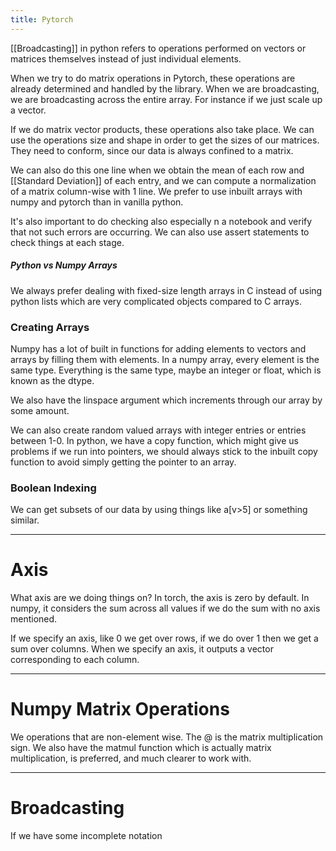 ```yaml
---
title: Pytorch
---
```

[[Broadcasting]] in python refers to operations performed on vectors or matrices themselves instead of just individual elements.

When we try to do matrix operations in Pytorch, these operations are already determined and handled by the library. When we are broadcasting, we are broadcasting across the entire array. For instance if we just scale up a vector. 

If we do matrix vector products, these operations also take place. We can use the operations size and shape in order to get the sizes of our matrices. They need to conform, since our data is always confined to a matrix.

We can also do this one line when we obtain the mean of each row and [[Standard Deviation]] of each entry, and we can compute a normalization of a matrix column-wise with 1 line. We prefer to use inbuilt arrays with numpy and pytorch than in vanilla python. 

It's also important to do checking also especially n a notebook and verify that not such errors are occurring. We can also use assert statements to check things at each stage.

##### Python vs Numpy Arrays
We always prefer dealing with fixed-size length arrays in C instead of using python lists which are very complicated objects compared to C arrays. 

### Creating Arrays 
Numpy has a lot of built in functions for adding elements to vectors and arrays by filling them with elements. In a numpy array, every element is the same type. Everything is the same type, maybe an integer or float, which is known as the dtype. 

We also have the linspace argument which increments through our array by some amount. 

We can also create random valued arrays with integer entries or entries between 1-0. In python, we have a copy function, which might give us problems if we run into pointers, we should always stick to the inbuilt copy function to avoid simply getting the pointer to an array. 

### Boolean Indexing 
We can get subsets of our data by using things like a[v>5] or something similar. 

---
# Axis
What axis are we doing things on? In torch, the axis is zero by default. In numpy, it considers the sum across all values if we do the sum with no axis mentioned. 

If we specify an axis, like $0$ we get over rows, if we do over $1$ then we get a sum over columns. When we specify an axis, it outputs a vector corresponding to each column. 

---
# Numpy Matrix Operations
We operations that are non-element wise. The @ is the matrix multiplication sign. We also have the matmul function which is actually matrix multiplication, is preferred, and much clearer to work with. 

---
# Broadcasting
If we have some incomplete notation 